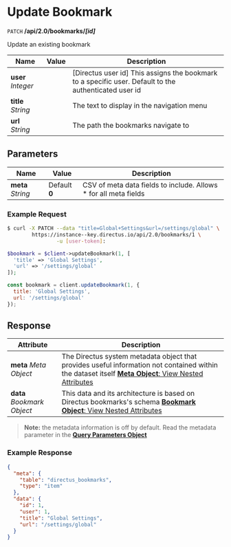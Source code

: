 # Update Bookmark

<span class="request">`PATCH` **/api/2.0/bookmarks/_[id]_**</span>

<span class="description">Update an existing bookmark</span>

<span class="arguments">Name</span> | Value | Description
--------------|--------------- | ----------------------
**user** _Integer_         |   | [Directus user id] This assigns the bookmark to a specific user. Default to the authenticated user id
**title** _String_         |   | The text to display in the navigation menu
**url** _String_           |   | The path the bookmarks navigate to 

## Parameters
<span class="arguments">Name</span> | Value | Description
--------------|--------------- | ----------------------
**meta** _String_ |  <span class="default">Default **0**</span>  |  CSV of meta data fields to include. Allows * for all meta fields

### Example Request

```bash
$ curl -X PATCH --data "title=Global+Settings&url=/settings/global" \
        https://instance--key.directus.io/api/2.0/bookmarks/1 \
                -u [user-token]:
```

```php
$bookmark = $client->updateBookmark(1, [
  'title' => 'Global Settings',
  'url' => '/settings/global'
]);
```

```javascript
const bookmark = client.updateBookmark(1, {
  title: 'Global Settings',
  url: '/settings/global'
});
```

## Response

<span class="attributes">Attribute</span> | Description
--------|------------
**meta** _Meta Object_ | The Directus system metadata object that provides useful information not contained within the dataset itself [**Meta Object**: View Nested Attributes](/overview/objects-model.md#meta-object)
**data** _Bookmark Object_ | <span class="custom">This data and its architecture is based on Directus bookmarks's schema</span> [**Bookmark Object**: View Nested Attributes](/overview/objects-model.md#bookmark-object)

> **Note:** the metadata information is off by default. Read the metadata parameter in the [**Query Parameters Object**](/overview/objects-model.md#query-parameters-object)

### Example Response

```json
{
  "meta": {
    "table": "directus_bookmarks",
    "type": "item"
  },
  "data": {
    "id": 1,
    "user": 1,
    "title": "Global Settings",
    "url": "/settings/global"
  }
}
```
